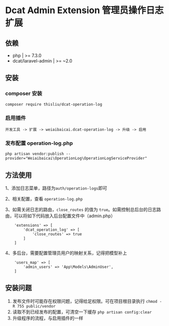 # Dcat Admin Extension  管理员操作日志扩展

## 依赖
- php  | >= 7.3.0
- dcat/laravel-admin  | >= ~2.0


## 安装

### composer 安装

```
composer require thisliu/dcat-operation-log
```

### 启用插件
```
开发工具 -> 扩展 -> weiaibaicai.dcat-operation-log -> 升级 -> 启用
```

### 发布配置 operation-log.php

```
php artisan vendor:publish --provider="Weiaibaicai\OperationLog\OperationLogServiceProvider"
```

## 方法使用
1、添加日志菜单，路径为`auth/operation-logs`即可

2、相关配置，查看 `operation-log.php`

3、如需关闭日志的路由，`close_routes` 的值为 `true`。如需控制总后台的日志路由，可以将如下代码放入后台配置文件中（admin.php）
```
    'extensions' => [
        'dcat_operation_log' => [
            'close_routes' => true
        ]
    ]
```

4、多后台，需要配置管理员用户的映射关系，记得把模型补上
```
    'users_map' => [
        'admin_users' => 'App\Models\AdminUser',
    ]
```


## 安装问题
1. 发布文件时可能存在权限问题，记得给足权限。可在项目根目录执行 `chmod -R 755 public/vendor`
2. 读取不到已经发布的配置，可清空一下缓存 `php artisan config:clear`
3. 升级程序的流程，与启用插件的一样
